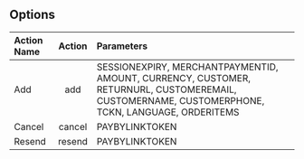 ## Options

Action Name | Action | Parameters
:----------- |:-------------:| :-----------
Add  |add | SESSIONEXPIRY, MERCHANTPAYMENTID, AMOUNT, CURRENCY, CUSTOMER, RETURNURL, CUSTOMEREMAIL, CUSTOMERNAME, CUSTOMERPHONE, TCKN, LANGUAGE, ORDERITEMS
Cancel  |cancel | PAYBYLINKTOKEN
Resend  |resend | PAYBYLINKTOKEN


